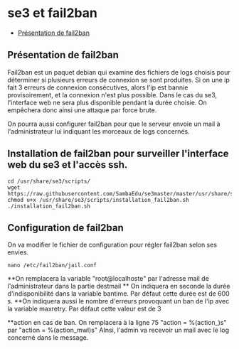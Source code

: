 # se3 et fail2ban
* [Présentation de fail2ban](#présentation-de-fail2ban)

## Présentation de fail2ban
Fail2ban est un paquet debian qui examine des fichiers de logs choisis pour déterminer si plusieurs erreurs de connexion se sont produites.
Si on une ip fait 3 erreurs de connexion consécutives, alors l'ip est bannie provisoirement, et la connexion n'est plus possible.
Dans le cas du se3, l'interface web ne sera plus disponible pendant la durée choisie. On empêchera donc ainsi une attaque par force brute.

On pourra aussi configurer fail2ban pour que le serveur envoie un mail à l'administrateur lui indiquant les morceaux de logs concernés.

## Installation de fail2ban pour surveiller l'interface web du se3 et l'accès ssh.
```
cd /usr/share/se3/scripts/
wget https://raw.githubusercontent.com/SambaEdu/se3master/master/usr/share/se3/scripts/installation_fail2ban.sh
chmod u+x /usr/share/se3/scripts/installation_fail2ban.sh
./installation_fail2ban.sh
```

## Configuration de fail2ban
On va modifier le fichier de configuration pour régler fail2ban selon ses envies.
```
nano /etc/fail2ban/jail.conf
```

**On remplacera la variable "root@localhoste" par l'adresse mail de l'administrateur dans la partie destmail
** On indiquera en seconde la durée d'indisponibilité dans la variable bantime. Par défaut cette durée est de 600 s.
**On indiquera aussi le nombre d'erreurs provoquant un ban de l'ip avec la variable maxretry. Par défaut cette valeur est de 3

**action en cas de ban.
On remplacera à la ligne  75 "action = %(action_)s" par "action = %(action_mwl)s" 
AInsi, l'admin va recevoir un mail avec le log concerné dans le message.



